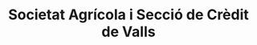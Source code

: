 ---
title: "Societat Agrícola i Secció de Crèdit de Valls"
url: /valls/societat-agricola-i-seccio-de-credit-de-valls/
shop: granja
---